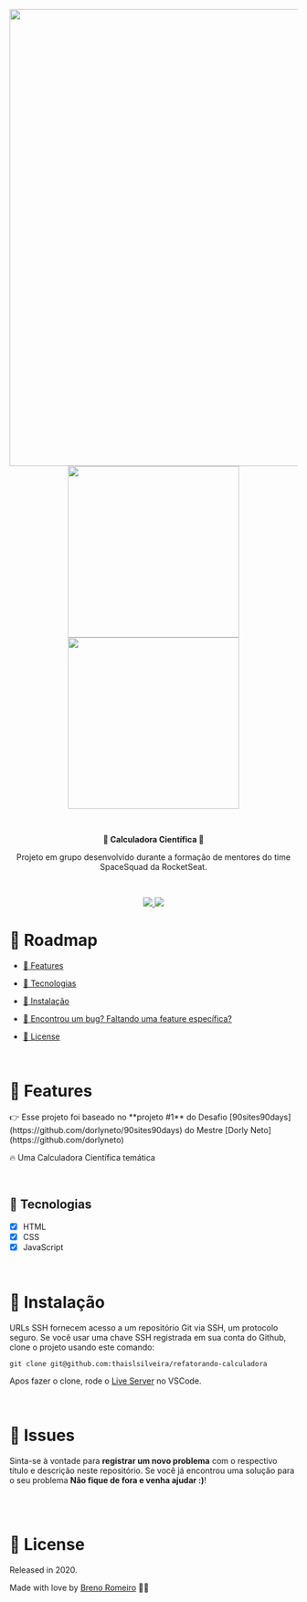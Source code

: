 <p align="center">
  <img src="https://hotmart.s3.amazonaws.com/product_contents/0569fee6-8c8f-4dee-a46d-80102ced177a/Header_Product_1920x450.jpg" width="800px"/>
  <img src="https://media.giphy.com/media/MWs2BwfpYH53dWsEf8/giphy.gif" width="300px"/>
  <img src ="https://media.giphy.com/media/MztNeA9U3Hp6vIgqpj/giphy.gif" width="300px"  />
</p>
<br />
<p align="center"><strong>🧮 Calculadora Científica 🧮</strong></p>

<p align="center">Projeto em grupo desenvolvido durante a formação de mentores do time SpaceSquad da RocketSeat.</p>


<br />
<p  align="center">
  <a  href="">
  <img  src="https://img.shields.io/github/stars/thaislsilveira/refatorando-calculadora"/>
  </a>
  <img  src="https://img.shields.io/github/forks/thaislsilveira/refatorando-calculadora"/>
  </>
</p>


# :pushpin: Roadmap

* [:rocket: Features](#rocket-features)

* [:robot: Tecnologias](#robot-tecnologias)

* [:construction_worker: Instalação](#construction_worker-instalação)

* [:bug: Encontrou um bug? Faltando uma feature específica?](#bug-issues)

* [:closed_book: License](#closed_book-license)


<br />

# :rocket: Features
<p>👉 Esse projeto foi baseado no **projeto #1** do Desafio [90sites90days](https://github.com/dorlyneto/90sites90days) do Mestre [Dorly Neto](https://github.com/dorlyneto)</p>

<p>🔥 Uma Calculadora Científica temática</p>


<br />

## :robot: Tecnologias

- [x] HTML
- [x] CSS
- [x] JavaScript

<br />

# :construction_worker: Instalação


URLs SSH fornecem acesso a um repositório Git via SSH, um protocolo seguro. Se você usar uma chave SSH registrada em sua conta do Github, clone o projeto usando este comando:


```git clone git@github.com:thaislsilveira/refatorando-calculadora```


Apos fazer o clone, rode o [Live Server](https://marketplace.visualstudio.com/items?itemName=ritwickdey.LiveServer) no VSCode.<br />


   
<br />



# :bug: Issues



Sinta-se à vontade para **registrar um novo problema** com o respectivo título e descrição neste repositório. 
Se você já encontrou uma solução para o seu problema **Não fique de fora e venha ajudar :)**!



<br />








<br/>

# :closed_book: License


Released in 2020.

Made with love by [Breno Romeiro](https://github.com/obrenoco) 💜🚀
